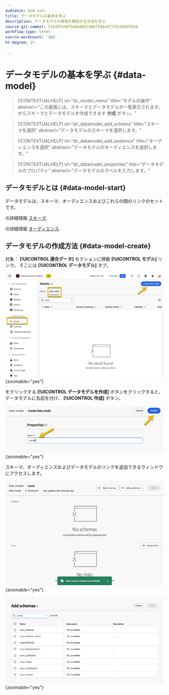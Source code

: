 ```yaml
---
audience: end-user
title: データモデルの基本を学ぶ
description: データモデルの使用を開始する方法を学ぶ
source-git-commit: 315dd7b40f9a0a6bb7e66f584a4727dc86b97616
workflow-type: tm+mt
source-wordcount: '163'
ht-degree: 1%

---
```


# データモデルの基本を学ぶ {#data-model}


>[!CONTEXTUALHELP]
>id="dc_model_menu"
>title="モデルの操作"
>abstract="この画面には、スキーマとデータモデルが一覧表示されます。 からスキーマとデータモデルを作成できます **作成** ボタン。"

>[!CONTEXTUALHELP]
>id="dc_datamodel_add_schema"
>title="スキーマを選択"
>abstract="データモデルのスキーマを選択します。"


>[!CONTEXTUALHELP]
>id="dc_datamodel_add_audience"
>title="オーディエンスを選択"
>abstract="データモデルのオーディエンスを選択します。"

>[!CONTEXTUALHELP]
>id="dc_datamodel_properties"
>title="データモデルのプロパティ"
>abstract="データモデルのラベルを入力します。"


## データモデルとは {#data-model-start}

データモデルは、スキーマ、オーディエンスおよびこれらの間のリンクのセットです。

の詳細情報 [スキーマ](customer/schemas.md).

の詳細情報 [オーディエンス](customer/audiences.md).

## データモデルの作成方法 {#data-model-create}

対象： **[!UICONTROL 連合データ]** セクションに移動 **[!UICONTROL モデル]** リンク。 そこには **[!UICONTROL データモデル]** タブ。

![](assets/datamodel_create.png){zoomable="yes"}

をクリックする **[!UICONTROL データモデルを作成]** ボタンをクリックすると、データモデルに名前を付け、 **[!UICONTROL 作成]** ボタン。

![](assets/datamodel_name.png){zoomable="yes"}

スキーマ、オーディエンスおよびデータモデルのリンクを追加できるウィンドウにアクセスします。

![](assets/datamodel_created.png){zoomable="yes"}

![](assets/datamodel_schemas.png){zoomable="yes"}

